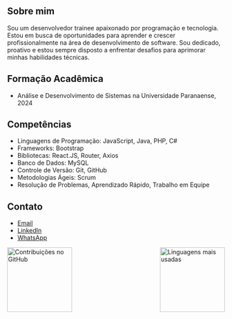 ## Sobre mim

Sou um desenvolvedor trainee apaixonado por programação e tecnologia. Estou em busca de oportunidades para aprender e crescer profissionalmente na área de desenvolvimento de software. Sou dedicado, proativo e estou sempre disposto a enfrentar desafios para aprimorar minhas habilidades técnicas.

## Formação Acadêmica

- Análise e Desenvolvimento de Sistemas na Universidade Paranaense, 2024


<!-- ## Experiência

### [Projeto A]

- Participação em um projeto acadêmico de desenvolvimento web usando [tecnologia A] e [tecnologia B].
- Contribuição para o desenvolvimento de funcionalidades específicas, correção de bugs e testes.
- Aprendizado sobre boas práticas de programação, controle de versão e colaboração em equipe.

### [Projeto B]

- Desenvolvimento de um aplicativo de gerenciamento de tarefas pessoais usando [tecnologia C].
- Responsável pela implementação do front-end, interação com a API e otimização da interface do usuário.
- Aprendizado sobre arquitetura de software e princípios de design responsivo. -->

## Competências

- Linguagens de Programação: JavaScript, Java, PHP, C#
- Frameworks: Bootstrap
- Bibliotecas: React.JS, Router, Axios
- Banco de Dados: MySQL
- Controle de Versão: Git, GitHub
- Metodologias Ágeis: Scrum
- Resolução de Problemas, Aprendizado Rápido, Trabalho em Equipe

<!-- ## Projetos Pessoais

### [Projeto Pessoal 1]

![Projeto Pessoal 1](./screenshots/projeto_pessoal1.png)

Breve descrição do projeto pessoal, destacando as tecnologias utilizadas e os objetivos alcançados.

### [Projeto Pessoal 2]

![Projeto Pessoal 2](./screenshots/projeto_pessoal2.png)

Breve descrição do projeto pessoal, destacando as tecnologias utilizadas e os objetivos alcançados.

## Blog e Redes Sociais

Visite meu [blog](https://www.meublog.com) para ler meus artigos e acompanhe minhas atualizações no [Twitter](https://www.twitter.com/[seu_twitter]). -->

## Contato
- [Email](mailto:e.barboza@edu.unipar.br)
- [LinkedIn](https://www.linkedin.com/in/ebarbozadev)
- [WhatsApp](https://api.whatsapp.com/send?1=pt_BR&phone=5544999756602)

<div style='display: flex; justify-content: space-between;'>
    <img src="https://github-readme-stats.vercel.app/api?username=ebarbozadev&show_icons=true&theme=tokyonight" alt="Contribuições no GitHub" height="150em"/>
    <img src="https://github-readme-stats.vercel.app/api/top-langs/?username=ebarbozadev&layout=compact" alt="Linguagens mais usadas" height="150em">
</div>
